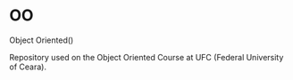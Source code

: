 # OO
Object Oriented()

Repository used on the Object Oriented Course at UFC (Federal University of Ceara). 
